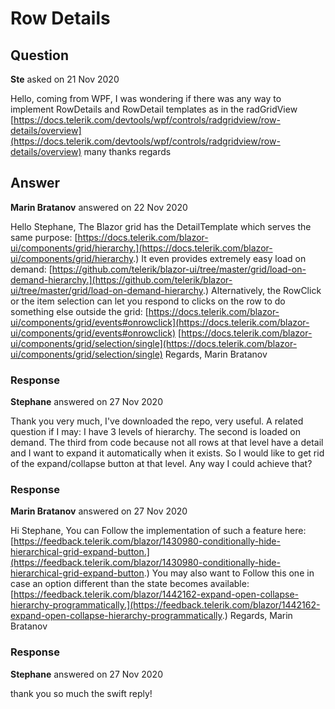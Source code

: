 # Row Details

## Question

**Ste** asked on 21 Nov 2020

Hello, coming from WPF, I was wondering if there was any way to implement RowDetails and RowDetail templates as in the radGridView [https://docs.telerik.com/devtools/wpf/controls/radgridview/row-details/overview](https://docs.telerik.com/devtools/wpf/controls/radgridview/row-details/overview) many thanks regards

## Answer

**Marin Bratanov** answered on 22 Nov 2020

Hello Stephane, The Blazor grid has the DetailTemplate which serves the same purpose: [https://docs.telerik.com/blazor-ui/components/grid/hierarchy.](https://docs.telerik.com/blazor-ui/components/grid/hierarchy.) It even provides extremely easy load on demand: [https://github.com/telerik/blazor-ui/tree/master/grid/load-on-demand-hierarchy.](https://github.com/telerik/blazor-ui/tree/master/grid/load-on-demand-hierarchy.) Alternatively, the RowClick or the item selection can let you respond to clicks on the row to do something else outside the grid: [https://docs.telerik.com/blazor-ui/components/grid/events#onrowclick](https://docs.telerik.com/blazor-ui/components/grid/events#onrowclick) [https://docs.telerik.com/blazor-ui/components/grid/selection/single](https://docs.telerik.com/blazor-ui/components/grid/selection/single) Regards, Marin Bratanov

### Response

**Stephane** answered on 27 Nov 2020

Thank you very much, I've downloaded the repo, very useful. A related question if I may: I have 3 levels of hierarchy. The second is loaded on demand. The third from code because not all rows at that level have a detail and I want to expand it automatically when it exists. So I would like to get rid of the expand/collapse button at that level. Any way I could achieve that?

### Response

**Marin Bratanov** answered on 27 Nov 2020

Hi Stephane, You can Follow the implementation of such a feature here: [https://feedback.telerik.com/blazor/1430980-conditionally-hide-hierarchical-grid-expand-button.](https://feedback.telerik.com/blazor/1430980-conditionally-hide-hierarchical-grid-expand-button.) You may also want to Follow this one in case an option different than the state becomes available: [https://feedback.telerik.com/blazor/1442162-expand-open-collapse-hierarchy-programmatically.](https://feedback.telerik.com/blazor/1442162-expand-open-collapse-hierarchy-programmatically.) Regards, Marin Bratanov

### Response

**Stephane** answered on 27 Nov 2020

thank you so much the swift reply!
